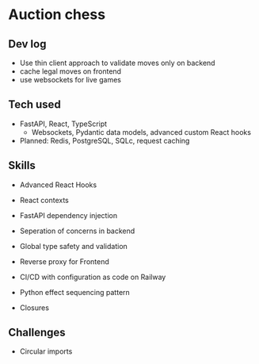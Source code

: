 # Auction chess

## Dev log
- Use thin client approach to validate moves only on backend
- cache legal moves on frontend
- use websockets for live games

## Tech used
- FastAPI, React, TypeScript
  - Websockets, Pydantic data models, advanced custom React hooks
- Planned: Redis, PostgreSQL, SQLc, request caching

## Skills
- Advanced React Hooks
- React contexts

- FastAPI dependency injection
- Seperation of concerns in backend
- Global type safety and validation 

- Reverse proxy for Frontend
- CI/CD with configuration as code on Railway

- Python effect sequencing pattern
- Closures

## Challenges
- Circular imports